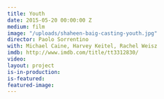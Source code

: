 ```yaml
---
title: Youth
date: 2015-05-20 00:00:00 Z
medium: film
image: "/uploads/shaheen-baig-casting-youth.jpg"
director: Paolo Sorrentino
with: Michael Caine, Harvey Keitel, Rachel Weisz
imdb: http://www.imdb.com/title/tt3312830/
video: 
layout: project
is-in-production: 
is-featured: 
featured-image: 
---
```


